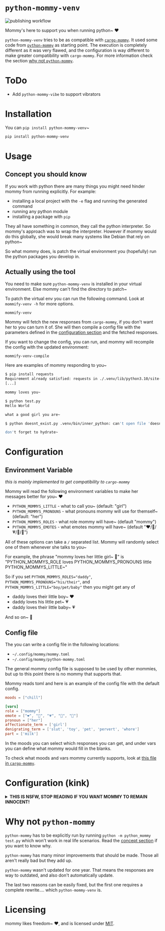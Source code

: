# `python-mommy-venv`

![publishing workflow](https://github.com/acute-interpreter-panic/python-mommy-venv/actions/workflows/python-publish.yml/badge.svg)

Mommy's here to support you when running python~ ❤️

`python-mommy-venv` tries to be as compatible with [`cargo-mommy`](https://github.com/Gankra/cargo-mommy). It used some code from [`python-mommy`](https://github.com/Def-Try/python-mommy) as starting point. The execution is completely different as it was very flawed, and the configuration is way different to make greater compatibility with `cargo-mommy`. For more information check the section [why not `python-mommy`](#why-not-python-mommy).

# ToDo

- Add `python-mommy-vibe` to support vibrators

# Installation

You can `pip install python-mommy-venv`~

```sh
pip install python-mommy-venv
```

# Usage

## Concept you should know

If you work with python there are many things you might need hinder mommy from running explicitly. For example:

- installing a local project with the `-e` flag and running the generated command
- running any python module 
- installing a package with `pip`

They all have something in common, they call the python interpreter. So mommy's approach was to wrap the interpreter. However if mommy would do this globally, she would break many systems like Debian that rely on python~

So what mommy does, is patch the virtual environment you (hopefully) run the python packages you develop in. 

## Actually using the tool

You need to make sure `python-mommy-venv` is installed in your virtual environment. Else mommy can't find the directory to patch~ 

To patch the virtual env you can run the following command. Look at `mommify-venv -h` for more options.

```sh
mommify-venv  
```

Mommy will fetch the new responses from `cargo-mommy`, if you don't want her to you can turn it of.
She will then compile a config file with the parameters defined in the [configuration section](#configuration) and the fetched responses.

If you want to change the config, you can run, and mommy will recompile the config with the updated environment:

```
mommify-venv-compile
```

Here are examples of mommy responding to you~

```sh
$ pip install requests
Requirement already satisfied: requests in ./.venv/lib/python3.10/site-packages (2.32.4)
[...]

mommy loves you~

$ python test.py
Hello World

what a good girl you are~

$ python doesnt_exist.py .venv/bin/inner_python: can't open file 'doesnt_exist.py': [Errno 2] No such file or directory

don't forget to hydrate~
```

# Configuration

## Environment Variable

_this is mainly implemented to get compatibility to `cargo-mommy`_

Mommy will read the following environment variables to make her messages better for you~ ❤️

* `PYTHON_MOMMYS_LITTLE` - what to call you~ (default: "girl")
* `PYTHON_MOMMYS_PRONOUNS` - what pronouns mommy will use for themself~ (default: "her")
* `PYTHON_MOMMYS_ROLES` - what role mommy will have~ (default "mommy")
* `PYTHON_MOMMYS_EMOTES` - what emotes mommy will have~ (default "❤️/💖/💗/💓/💞")

All of these options can take a `/` separated list. Mommy will randomly select one of them whenever she talks to you~

For example, the phrase "mommy loves her little girl~ 💞" is "PYTHON_MOMMYS_ROLE loves PYTHON_MOMMYS_PRONOUNS little PYTHON_MOMMYS_LITTLE~"

So if you set `PYTHON_MOMMYS_ROLES="daddy"`, `PYTHON_MOMMYS_PRONOUNS="his/their"`, and `PYTHON_MOMMYS_LITTLE="boy/pet/baby"` then you might get any of

* daddy loves their little boy~ ❤️
* daddy loves his little pet~ 💗
* daddy loves their little baby~ 💗

And so on~ 💓

## Config file

The you can write a config file in the following locations:

- `~/.config/mommy/mommy.toml`
- `~/.config/mommy/python-mommy.toml`

The general mommy config file is supposed to be used by other mommies, but up to this point there is no mommy that supports that.

Mommy reads toml and here is an example of the config file with the default config.

```toml
moods = ["chill"]

[vars]
role = ["mommy"]
emote = ["❤️", "💖", "💗", "💓", "💞"]
pronoun = ["her"]
affectionate_term = ['girl']
denigrating_term = ['slut', 'toy', 'pet', 'pervert', 'whore']
part = ['milk']
```

In the moods you can select which responses you can get, and under vars you can define what mommy would fill in the blanks.

To check what moods and vars mommy currently supports, look at [this file in `cargo-mommy`](https://github.com/Gankra/cargo-mommy/blob/main/responses.json).

# Configuration (kink)

<details>

<summary>
<b>THIS IS NSFW, STOP READING IF YOU WANT MOMMY TO REMAIN INNOCENT!</b>
</summary>

...

...

Good pet~ ❤️

All of mommy's NSFW content is hidden behind PYTHON_MOMMYS_MOODS, where "thirsty" is heavy teasing/flirting and "yikes" is full harsh dommy mommy kink~

You can enable "true mommy chaos mode" by setting `PYTHON_MOMMYS_MOODS="chill/thirsty/yikes"` or by editing the `moods` field in the config, making mommy oscillate wildly between light positive affirmation and trying to break you in half~

* `PYTHON_MOMMYS_MOODS` - how kinky mommy will be~ (default: "chill", possible values "chill", "thirsty", "yikes")
* `PYTHON_MOMMYS_PARTS` - what part of mommy you should crave~ (default: "milk")
* `PYTHON_MOMMYS_FUCKING` - what to call mommy's pet~ (default: "slut/toy/pet/pervert/whore")

-----

**Here's some examples of mommy being thirsty~ ❤️**

*tugs your leash*
that's a VERY good girl~ 💞

*smooches your forehead*
good job~ 💗

are you just keysmashing now~?
cute~ 💖

if you don't learn how to code better, mommy is going to put you in time-out~ 💓

-----

**And here's some examples of mommy being yikes~ 💞**

good slut~
you've earned five minutes with the buzzy wand~ 💗

*slides her finger in your mouth*
that's a good little toy~ ❤️

get on your knees and beg mommy for forgiveness you pervert~ 💗

mommy is starting to wonder if you should just give up and become her breeding stock~ 💗

</details>

# Why not `python-mommy`

`python-mommy` has to be explicitly run by running `python -m python_mommy test.py` which won't work in real life scenarios. Read the [concept section](#concept-you-should-know) if you want to know why.

`python-mommy` has many minor improvements that should be made. Those all aren't really bad but they add up.

`python-mommy` wasn't updated for one year. That means the responses are way to outdated, and also don't automatically update.

The last two reasons can be easily fixed, but the first one requires a complete rewrite.... which `python-mommy-venv` is.

# Licensing
mommy likes freedom~ ❤️, and is licensed under [MIT](LICENSE-MIT).
